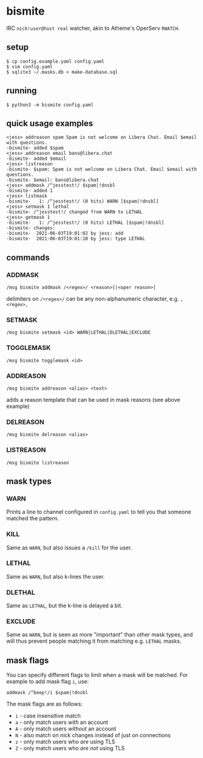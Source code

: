 # bismite

IRC `nick!user@host real` watcher, akin to Atheme's OperServ `RWATCH`.

## setup

```
$ cp config.example.yaml config.yaml
$ vim config.yaml
$ sqlite3 ~/.masks.db < make-database.sql
```

## running

```
$ python3 -m bismite config.yaml
```

## quick usage examples

```
<jess> addreason spam Spam is not welcome on Libera Chat. Email $email with questions.
-bismite- added $spam
<jess> addreason email bans@libera.chat
-bismite- added $email
<jess> listreason
-bismite- $spam: Spam is not welcome on Libera Chat. Email $email with questions.
-bismite- $email: bans@libera.chat
<jess> addmask /^jesstest!/ $spam|!dnsbl
-bismite- added 1
<jess> listmask
-bismite-   1: /^jesstest!/ (0 hits) WARN [$spam|!dnsbl]
<jess> setmask 1 lethal
-bismite- /^jesstest!/ changed from WARN to LETHAL
<jess> getmask 1
-bismite-   1: /^jesstest!/ (0 hits) LETHAL [$spam|!dnsbl]
-bismite- changes:
-bismite-  2021-06-03T19:01:02 by jess: add
-bismite-  2021-06-03T19:01:10 by jess: type LETHAL
```

## commands

### ADDMASK
```
/msg bismite addmask /<regex>/ <reason>[|<oper reason>]
```

delimiters on `/<regex>/` can be any non-alphanumeric character, e.g.
`,<regex>,`

### SETMASK
```
/msg bismite setmask <id> WARN|LETHAL|DLETHAL|EXCLUDE
```

### TOGGLEMASK
```
/msg bismite togglemask <id>
```

### ADDREASON
```
/msg bismite addreason <alias> <text>
```
adds a reason template that can be used in mask reasons (see above example)

### DELREASON
```
/msg bismite delreason <alias>
```

### LISTREASON
```
/msg bismite listreason
```

## mask types

### WARN

Prints a line to channel configured in `config.yaml` to tell you that someone
matched the pattern.

### KILL

Same as `WARN`, but also issues a `/kill` for the user.

### LETHAL

Same as `WARN`, but also k-lines the user.

### DLETHAL

Same as `LETHAL`, but the k-line is delayed a bit.

### EXCLUDE

Same as `WARN`, but is seen as more "important" than other mask types, and
will thus prevent people matching it from matching e.g. `LETHAL` masks.

## mask flags
You can specify different flags to limit when a mask will be matched. For example to add mask flag `i`, use:

```
addmask /^beep!/i $spam|!dnsbl
```

The mask flags are as follows:
* `i` - case insensitive match
* `a` - only match users *with* an account
* `A` - only match users *without* an account
* `N` - also match on nick changes instead of just on connections
* `z` - only match users who *are* using TLS
* `Z` - only match users who *are not* using TLS
